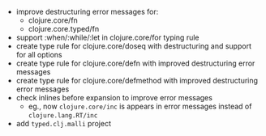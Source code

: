 - improve destructuring error messages for:
  - clojure.core/fn
  - clojure.core.typed/fn
- support :when/:while/:let in clojure.core/for typing rule
- create type rule for clojure.core/doseq with destructuring and support for all options
- create type rule for clojure.core/defn with improved destructuring error messages
- create type rule for clojure.core/defmethod with improved destructuring error messages
- check inlines before expansion to improve error messages
  - eg., now `clojure.core/inc` is appears in error messages instead of `clojure.lang.RT/inc`
- add `typed.clj.malli` project
